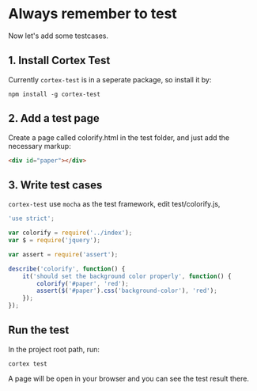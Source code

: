 # Always remember to test

Now let's add some testcases.

## 1. Install Cortex Test

Currently `cortex-test` is in a seperate package, so install it by:

```
npm install -g cortex-test
```


## 2. Add a test page

Create a page called colorify.html in the test folder, and just add the necessary markup:

```html
<div id="paper"></div>
```

## 3. Write test cases

`cortex-test` use `mocha` as the test framework, edit test/colorify.js,

```js
'use strict';

var colorify = require('../index');
var $ = require('jquery');

var assert = require('assert');

describe('colorify', function() {
	it('should set the background color properly', function() {
		colorify('#paper', 'red');
		assert($('#paper').css('background-color'), 'red');
	});
});
```

## Run the test

In the project root path, run:

```
cortex test
```

A page will be open in your browser and you can see the test result there.

